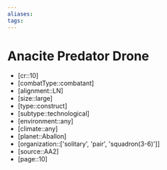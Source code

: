 ```yaml
---
aliases: 
tags: 
---
```


# Anacite Predator Drone

- [cr::10]
- [combatType::combatant]
- [alignment::LN]
- [size::large]
- [type::construct]
- [subtype::technological]
- [environment::any]
- [climate::any]
- [planet::Aballon]
- [organization::['solitary', 'pair', 'squadron(3-6)']]
- [source::AA2]
- [page::10]

